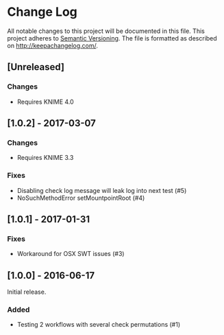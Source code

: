 # Change Log
All notable changes to this project will be documented in this file.
This project adheres to [Semantic Versioning](http://semver.org/).
The file is formatted as described on http://keepachangelog.com/.

## [Unreleased]

### Changes

- Requires KNIME 4.0

## [1.0.2] - 2017-03-07

### Changes

- Requires KNIME 3.3

### Fixes

- Disabling check log message will leak log into next test (#5)
- NoSuchMethodError setMountpointRoot (#4)

## [1.0.1] - 2017-01-31

### Fixes

- Workaround for OSX SWT issues (#3)

## [1.0.0] - 2016-06-17

Initial release.

### Added

* Testing 2 workflows with several check permutations (#1)
